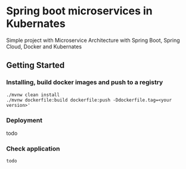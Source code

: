 # Spring boot microservices in Kubernates

Simple project with Microservice Architecture with Spring Boot, Spring Cloud, Docker and Kubernates

## Getting Started
### Installing, build docker images and push to a registry
```
./mvnw clean install
./mvnw dockerfile:build dockerfile:push -Ddockerfile.tag=<your version>'
```
### Deployment
todo

### Check application 
```
todo
```